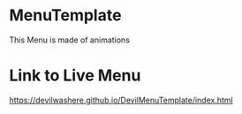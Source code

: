 # MenuTemplate
This Menu is made of animations


# Link to Live Menu
https://devilwashere.github.io/DevilMenuTemplate/index.html
